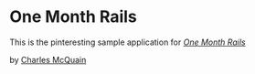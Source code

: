 # One Month Rails

This is the pinteresting sample application for
[*One Month Rails*](http://onemonthrails.com)

by [Charles McQuain](http://certhovel.com)
